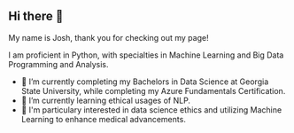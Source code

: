 ## Hi there 👋

My name is Josh, thank you for checking out my page!

I am proficient in Python, with specialties in Machine Learning and Big Data Programming and Analysis. 
- 🔭 I’m currently completing my Bachelors in Data Science at Georgia State University, while completing my Azure Fundamentals Certification.
- 🌱 I’m currently learning ethical usages of NLP.
- 💬 I'm particulary interested in data science ethics and utilizing Machine Learning to enhance medical advancements.



